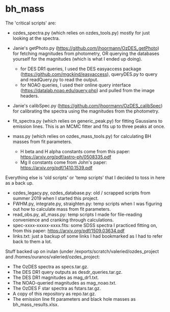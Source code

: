 # bh_mass
The 'critical scripts' are:

- ozdes_spectra.py (which relies on ozdes_tools.py) mostly for just looking at the spectra.

- Janie's getPhoto.py (https://github.com/jhoormann/OzDES_getPhoto) for fetching magnitudes from photometry,
  OR querying the databases yourself for the magnitudes (which is what I ended up doing).
  - for DES DR1 queries, I used the DES easyaccess package (https://github.com/mgckind/easyaccess), queryDES.py to query and readQuery.py to read the output. 
  - for NOAO queries, I used their online query interface (https://datalab.noao.edu/query.php) and pulled from the image headers. 
  
- Janie's calibSpec.py (https://github.com/jhoormann/OzDES_calibSpec) for calibrating the spectra using the magnitudes from the photometry.

- fit_spectra.py (which relies on generic_peak.py) for fitting Gaussians to emission lines. This is an MCMC fitter and fits up to three peaks at once.

- mass.py (which relies on ozdes_mass_tools.py) for calculating BH masses from fit parameters.
  - H beta and H alpha constants come from this paper: https://arxiv.org/pdf/astro-ph/0508335.pdf
  - Mg II constants come from John's paper: https://arxiv.org/pdf/1410.1539.pdf

Everything else is 'old scripts' or 'temp scripts' that I decided to toss in here as a back up.

- ozdes_legacy.py, ozdes_database.py: old / scrapped scripts from summer 2019 when I started this project.
- FWHM.py, integrate.py, straighten.py: temp scripts when I was figuring out how to calculate mass from fit parameters.
- read_obs.py, all_mass.py: temp scripts I made for file-reading convenience and cranking through calculations.
- spec-xxxx-xxxxx-xxxx.fits: some SDSS spectra I practiced fitting on, from this paper: https://arxiv.org/pdf/1509.03634.pdf
- links.txt: just a backup of some links I had bookmarked as I had to refer back to them a lot.

Stuff backed up on irulan (under /exports/scratch/valeried/ozdes_project and /homes/ouranos/valeried/ozdes_project:

- The OzDES spectra as specs.tar.gz.
- The DES DR1 query outputs as desdr_queries.tar.gz.
- The DES DR1 magnitudes as mag_dr1.txt.
- The NOAO-queried magnitudes as mag_noao.txt.
- The OzDES F star spectra as fstars.tar.gz.
- A copy of this repository as repo.tar.gz.
- The emission line fit parameters and black hole masses as bh_mass_results.xlsx.
